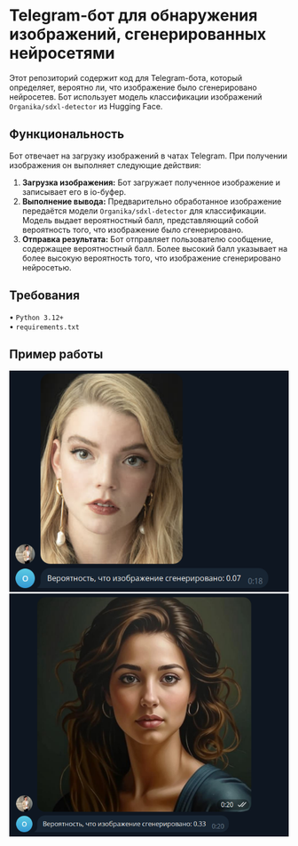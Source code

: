 # Telegram-бот для обнаружения изображений, сгенерированных нейросетями

Этот репозиторий содержит код для Telegram-бота, который определяет, вероятно ли, что изображение было сгенерировано нейросетев. Бот использует модель классификации изображений `Organika/sdxl-detector` из Hugging Face.

## Функциональность

Бот отвечает на загрузку изображений в чатах Telegram. При получении изображения он выполняет следующие действия:

1. **Загрузка изображения:** Бот загружает полученное изображение и записывает его в io-буфер.
2. **Выполнение вывода:** Предварительно обработанное изображение передаётся модели `Organika/sdxl-detector` для классификации. Модель выдает вероятностный балл, представляющий собой вероятность того, что изображение было сгенерировано.
3. **Отправка результата:** Бот отправляет пользователю сообщение, содержащее вероятностный балл. Более высокий балл указывает на более высокую вероятность того, что изображение сгенерировано нейросетью.


## Требования

• `Python 3.12+` \
• `requirements.txt`


## Пример работы
![Пример работы](attachments/img1.PNG)
![Пример работы](attachments/img2.PNG)